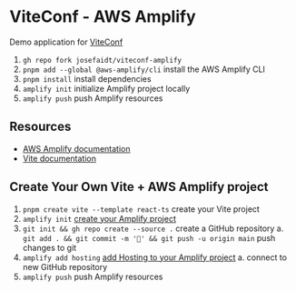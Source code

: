 # ViteConf - AWS Amplify

Demo application for [ViteConf](https://viteconf.org/schedule/vite__aws_amplify)

1. `gh repo fork josefaidt/viteconf-amplify`
2. `pnpm add --global @aws-amplify/cli` install the AWS Amplify CLI
3. `pnpm install` install dependencies
4. `amplify init` initialize Amplify project locally
5. `amplify push` push Amplify resources

## Resources

- [AWS Amplify documentation](https://docs.amplify.aws/)
- [Vite documentation](https://vitejs.dev/)

## Create Your Own Vite + AWS Amplify project

1. `pnpm create vite --template react-ts` create your Vite project
2. `amplify init` [create your Amplify project](https://docs.amplify.aws/cli/start/workflows/)
3. `git init && gh repo create --source .` create a GitHub repository
   a. `git add . && git commit -m '🚀' && git push -u origin main` push changes to git
4. `amplify add hosting` [add Hosting to your Amplify project](https://docs.amplify.aws/cli/hosting/hosting/)
   a. connect to new GitHub repository
5. `amplify push` push Amplify resources
